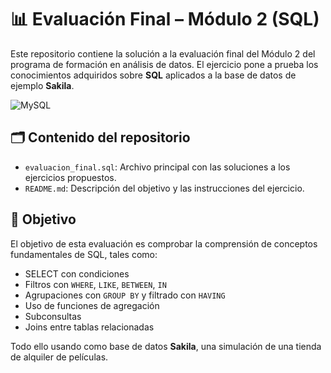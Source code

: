 # 📊 Evaluación Final – Módulo 2 (SQL)

Este repositorio contiene la solución a la evaluación final del Módulo 2 del programa de formación en análisis de datos. El ejercicio pone a prueba los conocimientos adquiridos sobre **SQL** aplicados a la base de datos de ejemplo **Sakila**.

![MySQL](https://img.shields.io/badge/mysql-4479A1.svg?style=for-the-badge&logo=mysql&logoColor=white)

## 🗂️ Contenido del repositorio

- `evaluacion_final.sql`: Archivo principal con las soluciones a los ejercicios propuestos.
- `README.md`: Descripción del objetivo y las instrucciones del ejercicio.

## 🧠 Objetivo

El objetivo de esta evaluación es comprobar la comprensión de conceptos fundamentales de SQL, tales como:

- SELECT con condiciones
- Filtros con `WHERE`, `LIKE`, `BETWEEN`, `IN`
- Agrupaciones con `GROUP BY` y filtrado con `HAVING`
- Uso de funciones de agregación
- Subconsultas
- Joins entre tablas relacionadas

Todo ello usando como base de datos **Sakila**, una simulación de una tienda de alquiler de películas.